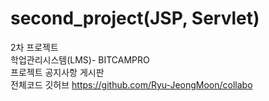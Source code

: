 # second_project(JSP, Servlet)
2차 프로젝트<br>
학업관리시스템(LMS)- BITCAMPRO<br>
프로젝트 공지사항 게시판<br>
전체코드 깃허브 https://github.com/Ryu-JeongMoon/collabo
